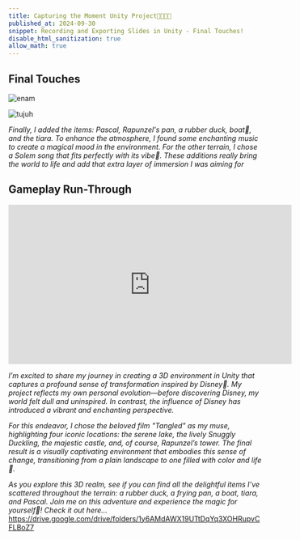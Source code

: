 ```yaml
---
title: Capturing the Moment Unity Project🏰🎀🐸🌻
published_at: 2024-09-30
snippet: Recording and Exporting Slides in Unity - Final Touches!
disable_html_sanitization: true
allow_math: true
---
```

## Final Touches
![enam](disneyenam.jpeg)

![tujuh](disneytujuh.jpeg)

*Finally, I added the items: Pascal, Rapunzel's pan, a rubber duck, boat🛶, and the tiara. To enhance the atmosphere, I found some enchanting music to create a magical mood in the environment. For the other terrain, I chose a Solem song that fits perfectly with its vibe👻. These additions really bring the world to life and add that extra layer of immersion I was aiming for*

## Gameplay Run-Through
<iframe width="560" height="315" src="https://www.youtube.com/embed/fuJZi727mtw?si=5PyWTRnqlgh4JibR" title="YouTube video player" frameborder="0" allow="accelerometer; autoplay; clipboard-write; encrypted-media; gyroscope; picture-in-picture; web-share" referrerpolicy="strict-origin-when-cross-origin" allowfullscreen></iframe>

*I’m excited to share my journey in creating a 3D environment in Unity that captures a profound sense of transformation inspired by Disney🌸. My project reflects my own personal evolution—before discovering Disney, my world felt dull and uninspired. In contrast, the influence of Disney has introduced a vibrant and enchanting perspective.*

*For this endeavor, I chose the beloved film "Tangled" as my muse, highlighting four iconic locations: the serene lake, the lively Snuggly Duckling, the majestic castle, and, of course, Rapunzel’s tower. The final result is a visually captivating environment that embodies this sense of change, transitioning from a plain landscape to one filled with color and life🌳.*

*As you explore this 3D realm, see if you can find all the delightful items I’ve scattered throughout the terrain: a rubber duck, a frying pan, a boat, tiara, and Pascal. Join me on this adventure and experience the magic for yourself💓! Check it out here...*
https://drive.google.com/drive/folders/1y6AMdAWX19UTtDqYq3XOHRupvCFLBoZ7